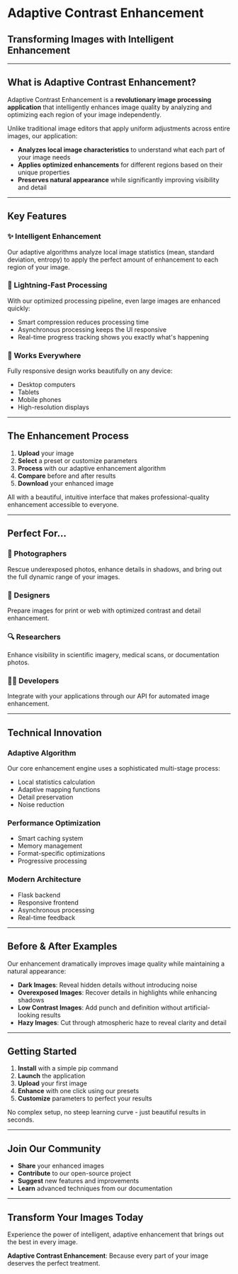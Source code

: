 # Adaptive Contrast Enhancement

## Transforming Images with Intelligent Enhancement

---

## What is Adaptive Contrast Enhancement?

Adaptive Contrast Enhancement is a **revolutionary image processing application** that intelligently enhances image quality by analyzing and optimizing each region of your image independently.

Unlike traditional image editors that apply uniform adjustments across entire images, our application:

- **Analyzes local image characteristics** to understand what each part of your image needs
- **Applies optimized enhancements** for different regions based on their unique properties
- **Preserves natural appearance** while significantly improving visibility and detail

---

## Key Features

### ✨ Intelligent Enhancement

Our adaptive algorithms analyze local image statistics (mean, standard deviation, entropy) to apply the perfect amount of enhancement to each region of your image.

### 🚀 Lightning-Fast Processing

With our optimized processing pipeline, even large images are enhanced quickly:
- Smart compression reduces processing time
- Asynchronous processing keeps the UI responsive
- Real-time progress tracking shows you exactly what's happening

### 📱 Works Everywhere

Fully responsive design works beautifully on any device:
- Desktop computers
- Tablets
- Mobile phones
- High-resolution displays

---

## The Enhancement Process

1. **Upload** your image
2. **Select** a preset or customize parameters
3. **Process** with our adaptive enhancement algorithm
4. **Compare** before and after results
5. **Download** your enhanced image

All with a beautiful, intuitive interface that makes professional-quality enhancement accessible to everyone.

---

## Perfect For...

### 📸 Photographers

Rescue underexposed photos, enhance details in shadows, and bring out the full dynamic range of your images.

### 🎨 Designers

Prepare images for print or web with optimized contrast and detail enhancement.

### 🔍 Researchers

Enhance visibility in scientific imagery, medical scans, or documentation photos.

### 👨‍💻 Developers

Integrate with your applications through our API for automated image enhancement.

---

## Technical Innovation

### Adaptive Algorithm

Our core enhancement engine uses a sophisticated multi-stage process:
- Local statistics calculation
- Adaptive mapping functions
- Detail preservation
- Noise reduction

### Performance Optimization

- Smart caching system
- Memory management
- Format-specific optimizations
- Progressive processing

### Modern Architecture

- Flask backend
- Responsive frontend
- Asynchronous processing
- Real-time feedback

---

## Before & After Examples

Our enhancement dramatically improves image quality while maintaining a natural appearance:

- **Dark Images**: Reveal hidden details without introducing noise
- **Overexposed Images**: Recover details in highlights while enhancing shadows
- **Low Contrast Images**: Add punch and definition without artificial-looking results
- **Hazy Images**: Cut through atmospheric haze to reveal clarity and detail

---

## Getting Started

1. **Install** with a simple pip command
2. **Launch** the application
3. **Upload** your first image
4. **Enhance** with one click using our presets
5. **Customize** parameters to perfect your results

No complex setup, no steep learning curve - just beautiful results in seconds.

---

## Join Our Community

- **Share** your enhanced images
- **Contribute** to our open-source project
- **Suggest** new features and improvements
- **Learn** advanced techniques from our documentation

---

## Transform Your Images Today

Experience the power of intelligent, adaptive enhancement that brings out the best in every image.

**Adaptive Contrast Enhancement**: Because every part of your image deserves the perfect treatment.
